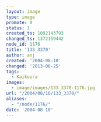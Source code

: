 ```yaml
---
layout: image
type: image
promote: 0
status: 1
created_ts: 1092143793
changed_ts: 1372159442
node_id: 1176
title: '133_3370'
author: anj
created: '2004-08-10'
changed: '2013-06-25'
tags:
  - Kaikoura
images:
  - image/images/133_3370-1176.jpg
url: "/2004/08/10/133_3370/"
aliases:
  - "/node/1176/"
date: '2004-08-10'
---
```


